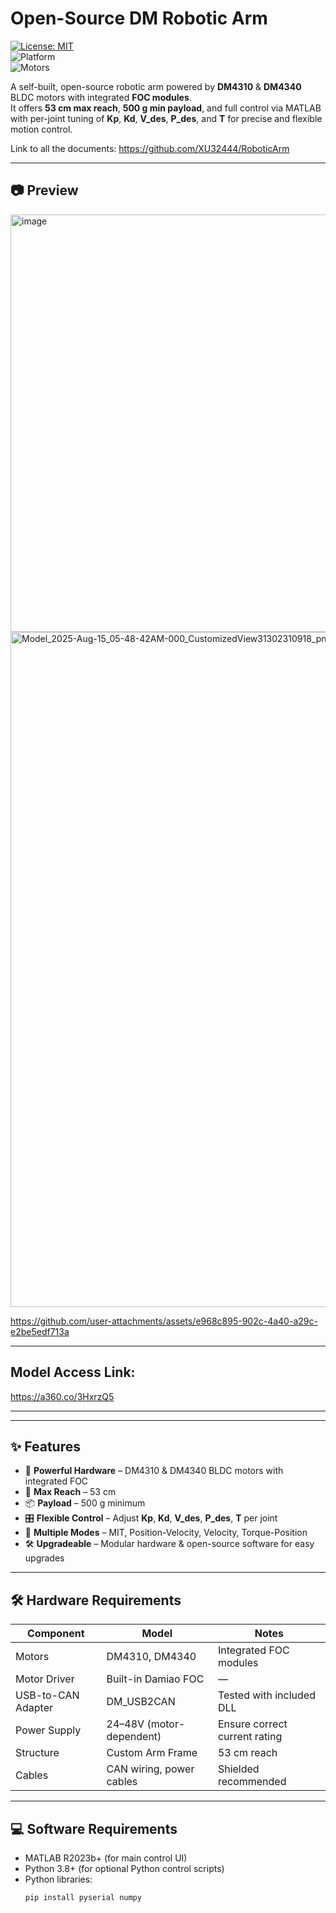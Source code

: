 # **Open-Source DM Robotic Arm**  
[![License: MIT](https://img.shields.io/badge/License-MIT-yellow.svg)](LICENSE)  
![Platform](https://img.shields.io/badge/platform-MATLAB%20%7C%20Python-blue)  
![Motors](https://img.shields.io/badge/motors-DM4310%20%26%20DM4340-green)  

A self-built, open-source robotic arm powered by **DM4310** & **DM4340** BLDC motors with integrated **FOC modules**.  
It offers **53 cm max reach**, **500 g min payload**, and full control via MATLAB with per-joint tuning of **Kp**, **Kd**, **V_des**, **P_des**, and **T** for precise and flexible motion control.  

Link to all the documents: https://github.com/XU32444/RoboticArm



---

## 📷 **Preview**

<img width="1068" height="668" alt="image" src="https://github.com/user-attachments/assets/8ab26a7c-4af1-406a-b4f8-460515da93ce" />

<img width="1920" height="1080" alt="Model_2025-Aug-15_05-48-42AM-000_CustomizedView31302310918_png" src="https://github.com/user-attachments/assets/b849083c-4f9a-4113-be0e-c19485265ca9" />



https://github.com/user-attachments/assets/e968c895-902c-4a40-a29c-e2be5edf713a



---
## Model Access Link:

https://a360.co/3HxrzQ5

---
---

## ✨ **Features**
- 🦾 **Powerful Hardware** – DM4310 & DM4340 BLDC motors with integrated FOC  
- 📏 **Max Reach** – 53 cm  
- 📦 **Payload** – 500 g minimum  
- 🎛 **Flexible Control** – Adjust **Kp**, **Kd**, **V_des**, **P_des**, **T** per joint  
- 🔄 **Multiple Modes** – MIT, Position-Velocity, Velocity, Torque-Position  
- 🛠 **Upgradeable** – Modular hardware & open-source software for easy upgrades  

---

## 🛠 **Hardware Requirements**
| Component | Model | Notes |
|-----------|-------|-------|
| Motors | DM4310, DM4340 | Integrated FOC modules |
| Motor Driver | Built-in Damiao FOC | — |
| USB-to-CAN Adapter | DM_USB2CAN | Tested with included DLL |
| Power Supply | 24–48V (motor-dependent) | Ensure correct current rating |
| Structure | Custom Arm Frame | 53 cm reach |
| Cables | CAN wiring, power cables | Shielded recommended |

---

## 💻 **Software Requirements**
- MATLAB R2023b+ (for main control UI)  
- Python 3.8+ (for optional Python control scripts)  
- Python libraries:  
  ```bash
  pip install pyserial numpy
